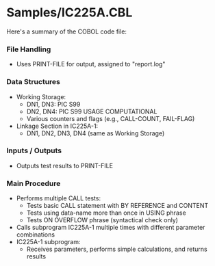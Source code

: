 # Samples/IC225A.CBL

Here's a summary of the COBOL code file:

### File Handling
- Uses PRINT-FILE for output, assigned to "report.log"

### Data Structures
- Working Storage:
  - DN1, DN3: PIC S99
  - DN2, DN4: PIC S99 USAGE COMPUTATIONAL
  - Various counters and flags (e.g., CALL-COUNT, FAIL-FLAG)
- Linkage Section in IC225A-1:
  - DN1, DN2, DN3, DN4 (same as Working Storage)

### Inputs / Outputs
- Outputs test results to PRINT-FILE

### Main Procedure
- Performs multiple CALL tests:
  - Tests basic CALL statement with BY REFERENCE and CONTENT
  - Tests using data-name more than once in USING phrase
  - Tests ON OVERFLOW phrase (syntactical check only)
- Calls subprogram IC225A-1 multiple times with different parameter combinations
- IC225A-1 subprogram:
  - Receives parameters, performs simple calculations, and returns results
